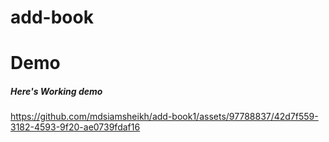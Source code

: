 # add-book



# Demo

##### Here's Working demo








https://github.com/mdsiamsheikh/add-book1/assets/97788837/42d7f559-3182-4593-9f20-ae0739fdaf16

